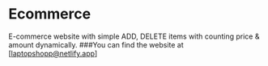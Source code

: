 # Ecommerce
E-commerce website with simple ADD, DELETE items with counting price &amp; amount dynamically.
###You can find the website at [laptopshopp@netlify.app]

